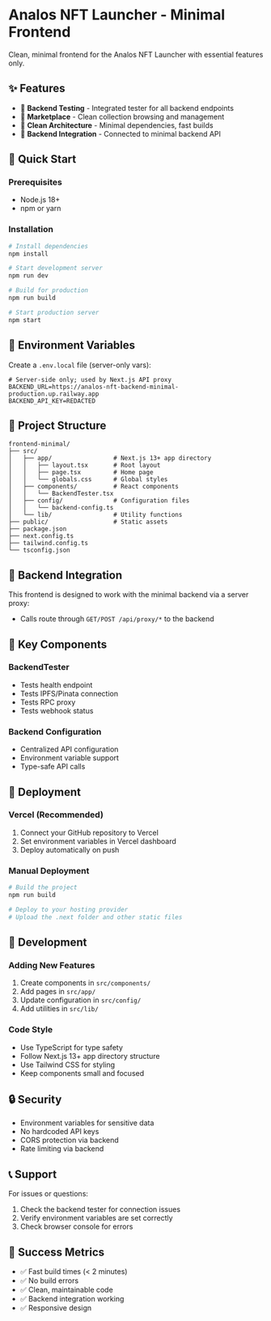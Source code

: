 # Analos NFT Launcher - Minimal Frontend

Clean, minimal frontend for the Analos NFT Launcher with essential features only.

## ✨ Features

- 🔧 **Backend Testing** - Integrated tester for all backend endpoints
- 🏪 **Marketplace** - Clean collection browsing and management
- 🚀 **Clean Architecture** - Minimal dependencies, fast builds
- 🔗 **Backend Integration** - Connected to minimal backend API

## 🚀 Quick Start

### Prerequisites
- Node.js 18+ 
- npm or yarn

### Installation

```bash
# Install dependencies
npm install

# Start development server
npm run dev

# Build for production
npm run build

# Start production server
npm start
```

## 🔧 Environment Variables

Create a `.env.local` file (server-only vars):

```env
# Server-side only; used by Next.js API proxy
BACKEND_URL=https://analos-nft-backend-minimal-production.up.railway.app
BACKEND_API_KEY=REDACTED
```

## 📁 Project Structure

```
frontend-minimal/
├── src/
│   ├── app/                 # Next.js 13+ app directory
│   │   ├── layout.tsx       # Root layout
│   │   ├── page.tsx         # Home page
│   │   └── globals.css      # Global styles
│   ├── components/          # React components
│   │   └── BackendTester.tsx
│   ├── config/              # Configuration files
│   │   └── backend-config.ts
│   └── lib/                 # Utility functions
├── public/                  # Static assets
├── package.json
├── next.config.ts
├── tailwind.config.ts
└── tsconfig.json
```

## 🔗 Backend Integration

This frontend is designed to work with the minimal backend via a server proxy:
- Calls route through `GET/POST /api/proxy/*` to the backend

## 🎯 Key Components

### BackendTester
- Tests health endpoint
- Tests IPFS/Pinata connection
- Tests RPC proxy
- Tests webhook status

### Backend Configuration
- Centralized API configuration
- Environment variable support
- Type-safe API calls

## 🚀 Deployment

### Vercel (Recommended)

1. Connect your GitHub repository to Vercel
2. Set environment variables in Vercel dashboard
3. Deploy automatically on push

### Manual Deployment

```bash
# Build the project
npm run build

# Deploy to your hosting provider
# Upload the .next folder and other static files
```

## 📝 Development

### Adding New Features

1. Create components in `src/components/`
2. Add pages in `src/app/`
3. Update configuration in `src/config/`
4. Add utilities in `src/lib/`

### Code Style

- Use TypeScript for type safety
- Follow Next.js 13+ app directory structure
- Use Tailwind CSS for styling
- Keep components small and focused

## 🔒 Security

- Environment variables for sensitive data
- No hardcoded API keys
- CORS protection via backend
- Rate limiting via backend

## 📞 Support

For issues or questions:
1. Check the backend tester for connection issues
2. Verify environment variables are set correctly
3. Check browser console for errors

## 🎉 Success Metrics

- ✅ Fast build times (< 2 minutes)
- ✅ No build errors
- ✅ Clean, maintainable code
- ✅ Backend integration working
- ✅ Responsive design
